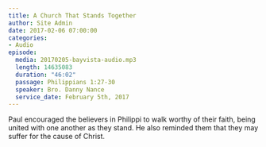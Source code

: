 ```yaml
---
title: A Church That Stands Together
author: Site Admin
date: 2017-02-06 07:00:00
categories:
- Audio
episode:
  media: 20170205-bayvista-audio.mp3
  length: 14635083
  duration: "46:02"
  passage: Philippians 1:27-30
  speaker: Bro. Danny Nance
  service_date: February 5th, 2017
---
```

Paul encouraged the believers in Philippi to walk worthy of their faith, being united with one another as they stand. He also reminded them that they may suffer for the cause of Christ.